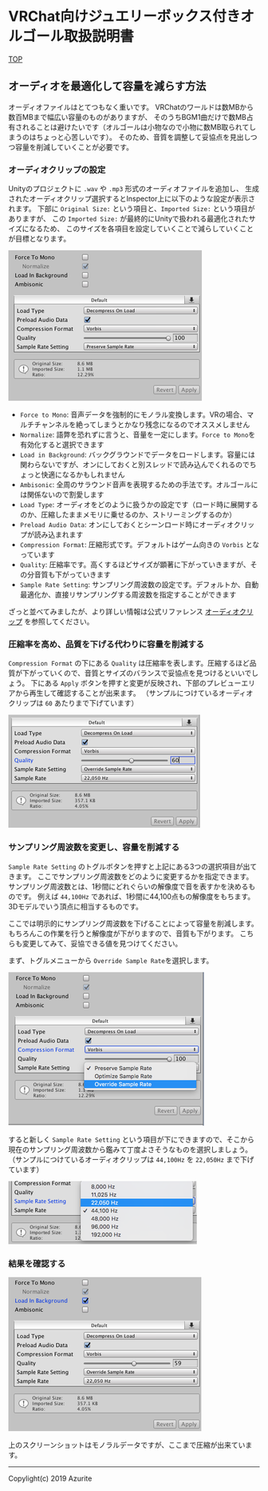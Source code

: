 # VRChat向けジュエリーボックス付きオルゴール取扱説明書

[TOP](index.md)

## オーディオを最適化して容量を減らす方法

オーディオファイルはとてつもなく重いです。
VRChatのワールドは数MBから数百MBまで幅広い容量のものがありますが、
そのうちBGM1曲だけで数MB占有されることは避けたいです（オルゴールは小物なので小物に数MB取られてしまうのはちょっと心苦しいです）。
そのため、音質を調整して妥協点を見出しつつ容量を削減していくことが必要です。

### オーディオクリップの設定

Unityのプロジェクトに `.wav` や `.mp3` 形式のオーディオファイルを追加し、
生成されたオーディオクリップ選択するとInspector上に以下のような設定が表示されます。
下部に `Original Size:` という項目と、`Imported Size:` という項目がありますが、
この `Imported Size:` が最終的にUnityで扱われる最適化されたサイズになるため、
このサイズを各項目を設定していくことで減らしていくことが目標となります。

![default](images/default.png "default")

* `Force to Mono`: 音声データを強制的にモノラル変換します。VRの場合、マルチチャンネルを絶ってしまうとかなり残念になるのでオススメしません
* `Normalize`: 語弊を恐れずに言うと、音量を一定にします。`Force to Mono`を有効化すると選択できます
* `Load in Background`: バックグラウンドでデータをロードします。容量には関わらないですが、オンにしておくと別スレッドで読み込んでくれるのでちょっと快適になるかもしれません
* `Ambisonic`: 全周のサラウンド音声を表現するための手法です。オルゴールには関係ないので割愛します
* `Load Type`: オーディオをどのように扱うかの設定です（ロード時に展開するのか、圧縮したままメモリに乗せるのか、ストリーミングするのか）
* `Preload Audio Data`: オンにしておくとシーンロード時にオーディオクリップが読み込まれます
* `Compression Format`: 圧縮形式です。デフォルトはゲーム向きの `Vorbis` となっています
* `Quality`: 圧縮率です。高くするほどサイズが顕著に下がっていきますが、その分音質も下がっていきます
* `Sample Rate Setting`: サンプリング周波数の設定です。デフォルトか、自動最適化か、直接リサンプリングする周波数を指定することができます

ざっと並べてみましたが、より詳しい情報は公式リファレンス [オーディオクリップ](https://docs.unity3d.com/jp/current/Manual/class-AudioClip.html) を参照してください。

### 圧縮率を高め、品質を下げる代わりに容量を削減する

`Compression Format` の下にある `Quality` は圧縮率を表します。圧縮するほど品質が下がっていくので、音質とサイズのバランスで妥協点を見つけるといいでしょう。
下にある `Apply` ボタンを押すと変更が反映され、下部のプレビューエリアから再生して確認することが出来ます。
（サンプルにつけているオーディオクリップは `60` あたりまで下げています）

![change-quality](images/change_quality.png "change-quality")

### サンプリング周波数を変更し、容量を削減する

`Sample Rate Setting` のトグルボタンを押すと上記にある3つの選択項目が出てきます。
ここでサンプリング周波数をどのように変更するかを指定できます。サンプリング周波数とは、1秒間にどれぐらいの解像度で音を表すかを決めるものです。
例えば `44,100Hz` であれば、1秒間に44,100点もの解像度をもちます。3Dモデルでいう頂点に相当するものです。

ここでは明示的にサンプリング周波数を下げることによって容量を削減します。もちろんこの作業を行うと解像度が下がりますので、音質も下がります。
こちらも変更してみて、妥協できる値を見つけてください。

まず、トグルメニューから `Override Sample Rate`を選択します。

![select-frequency](images/select_frequency.png "select-frequency")

すると新しく `Sample Rate Setting` という項目が下にできますので、そこから現在のサンプリング周波数から鑑みて丁度よさそうなものを選択しましょう。
（サンプルにつけているオーディオクリップは `44,100Hz` を `22,050Hz` まで下げています）

![frequency-list](images/frequency_list.png "frequency-list")

### 結果を確認する

![result](images/result.png "result")

上のスクリーンショットはモノラルデータですが、ここまで圧縮が出来ています。

---

Copylight(c) 2019 Azurite

